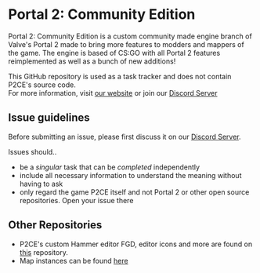 # Portal 2: Community Edition

Portal 2: Community Edition is a custom community made engine branch of Valve's Portal 2 made to bring more features to modders and mappers of the game. The engine is based of CS:GO with all Portal 2 features reimplemented as well as a bunch of new additions!

This GitHub repository is used as a task tracker and does not contain P2CE's source code.  
For more information, visit [our website](https://www.portal2communityedition.com) or join our [Discord Server](https://discord.gg/NcHSmgb)

## Issue guidelines
Before submitting an issue, please first discuss it on our [Discord Server](https://discord.gg/NcHSmgb).

Issues should..
- be a _singular_ task that can be _completed_ independently
- include all necessary information to understand the meaning without having to ask
- only regard the game P2CE itself and not Portal 2 or other open source repositories. Open your issue there


## Other Repositories
* P2CE's custom Hammer editor FGD, editor icons and more are found on [this](https://github.com/ChaosInitiative/P2CE-FGD) repository.
* Map instances can be found [here](https://github.com/ChaosInitiative/P2CE-Instances)

